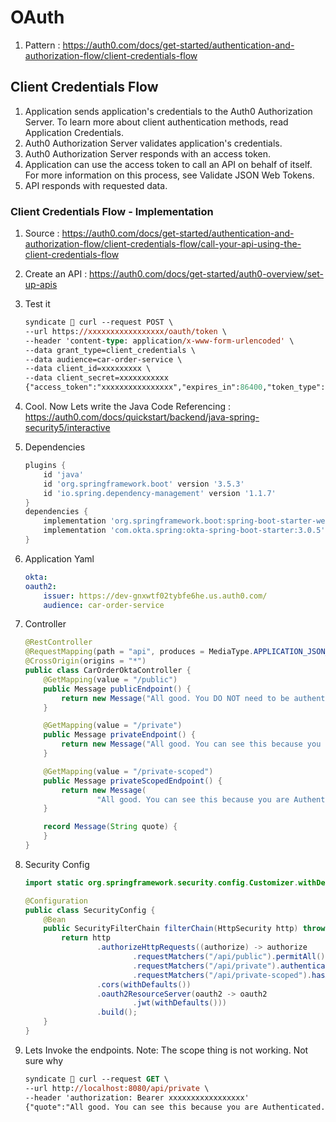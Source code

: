 # OAuth

1. Pattern : https://auth0.com/docs/get-started/authentication-and-authorization-flow/client-credentials-flow

## Client Credentials Flow

1. Application sends application's credentials to the Auth0 Authorization Server. To learn more about client authentication methods, read Application Credentials.
1. Auth0 Authorization Server validates application's credentials.
1. Auth0 Authorization Server responds with an access token.
1. Application can use the access token to call an API on behalf of itself. For more information on this process, see Validate JSON Web Tokens.
1. API responds with requested data.

### Client Credentials Flow - Implementation 

1. Source : https://auth0.com/docs/get-started/authentication-and-authorization-flow/client-credentials-flow/call-your-api-using-the-client-credentials-flow
1. Create an API : https://auth0.com/docs/get-started/auth0-overview/set-up-apis
1. Test it 

    ```ps
    syndicate  curl --request POST \
    --url https://xxxxxxxxxxxxxxxxx/oauth/token \
    --header 'content-type: application/x-www-form-urlencoded' \
    --data grant_type=client_credentials \
    --data audience=car-order-service \
    --data client_id=xxxxxxxxx \
    --data client_secret=xxxxxxxxxxx
    {"access_token":"xxxxxxxxxxxxxxxx","expires_in":86400,"token_type":"Bearer"}%  
    ```

1. Cool. Now Lets write the Java Code Referencing : https://auth0.com/docs/quickstart/backend/java-spring-security5/interactive
1. Dependencies 

    ```gradle
    plugins {
        id 'java'
        id 'org.springframework.boot' version '3.5.3'
        id 'io.spring.dependency-management' version '1.1.7'
    }
    dependencies {
        implementation 'org.springframework.boot:spring-boot-starter-web'
        implementation 'com.okta.spring:okta-spring-boot-starter:3.0.5'
    }
    ```

1. Application Yaml

    ```yaml
    okta:
    oauth2:
        issuer: https://dev-gnxwtf02tybfe6he.us.auth0.com/
        audience: car-order-service
    ```

1. Controller

    ```java
    @RestController
    @RequestMapping(path = "api", produces = MediaType.APPLICATION_JSON_VALUE)
    @CrossOrigin(origins = "*")
    public class CarOrderOktaController {
        @GetMapping(value = "/public")
        public Message publicEndpoint() {
            return new Message("All good. You DO NOT need to be authenticated to call /api/public.");
        }

        @GetMapping(value = "/private")
        public Message privateEndpoint() {
            return new Message("All good. You can see this because you are Authenticated.");
        }

        @GetMapping(value = "/private-scoped")
        public Message privateScopedEndpoint() {
            return new Message(
                    "All good. You can see this because you are Authenticated with a Token granted the 'read:messages' scope");
        }

        record Message(String quote) {
        }
    }
    ```

1. Security Config 

    ```java
    import static org.springframework.security.config.Customizer.withDefaults;

    @Configuration
    public class SecurityConfig {
        @Bean
        public SecurityFilterChain filterChain(HttpSecurity http) throws Exception {
            return http
                    .authorizeHttpRequests((authorize) -> authorize
                            .requestMatchers("/api/public").permitAll()
                            .requestMatchers("/api/private").authenticated()
                            .requestMatchers("/api/private-scoped").hasAuthority("SCOPE_read:messages"))
                    .cors(withDefaults())
                    .oauth2ResourceServer(oauth2 -> oauth2
                            .jwt(withDefaults()))
                    .build();
        }
    }
    ```

1. Lets Invoke the endpoints. Note: The scope thing is not working. Not sure why

    ```ps
    syndicate  curl --request GET \
    --url http://localhost:8080/api/private \
    --header 'authorization: Bearer xxxxxxxxxxxxxxxxx'
    {"quote":"All good. You can see this because you are Authenticated."}
    ```